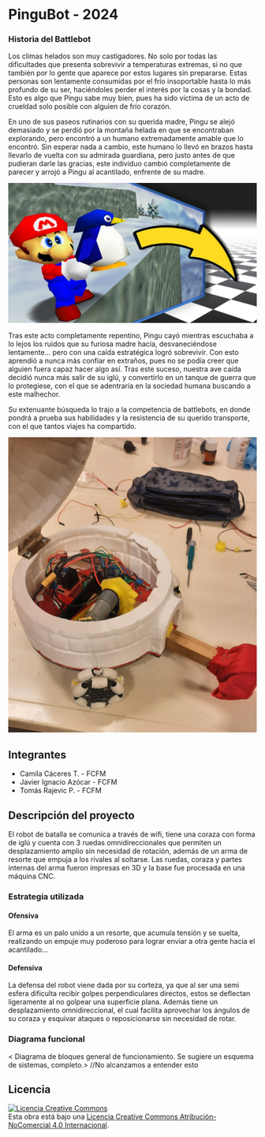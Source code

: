 # PinguBot - 2024

### Historia del Battlebot
Los climas helados son muy castigadores. No solo por todas las dificultades que presenta sobrevivir a temperaturas extremas, si no que también por lo gente que aparece por estos lugares sin prepararse. Estas personas son lentamente consumidas por el frío insoportable hasta lo más profundo de su ser, haciéndoles perder el interés por la cosas y la bondad. Esto es algo que Pingu sabe muy bien, pues ha sido víctima de un acto de crueldad solo posible con alguien de frío corazón.

En uno de sus paseos rutinarios con su querida madre, Pingu se alejó demasiado y se perdió por la montaña helada en que se encontraban explorando, pero encontró a un humano extremadamente amable que lo encontró. Sin esperar nada a cambio, este humano lo llevó en brazos hasta llevarlo de vuelta con su admirada guardiana, pero justo antes de que pudieran darle las gracias, este individuo cambió completamente de parecer y arrojó a Pingu al acantilado, enfrente de su madre.

![Imagen Ilustrativa](/multimedia/mario64.png)

Tras este acto completamente repentino, Pingu cayó mientras escuchaba a lo lejos los ruidos que su furiosa madre hacía, desvaneciéndose lentamente... pero con una caída estratégica logró sobrevivir. Con esto aprendió a nunca más confiar en extraños, pues no se podía creer que alguien fuera capaz hacer algo así.
Tras este suceso, nuestra ave caída decidió nunca más salir de su iglú, y convertirlo en un tanque de guerra que lo protegiese, con el que se adentraría en la sociedad humana buscando a este malhechor.

Su extenuante búsqueda lo trajo a la competencia de battlebots, en donde pondrá a prueba sus habilidades y la resistencia de su querido transporte, con el que tantos viajes ha compartido.
  
![Robot Ejemplo](/multimedia/18Todojuntito.jpg)

## Integrantes
- Camila Cáceres T. -  FCFM 
- Javier Ignacio Azócar -  FCFM 
- Tomás Rajevic P. -  FCFM 


## Descripción del proyecto
  El robot de batalla se comunica a través de wifi, tiene una coraza con forma de iglú y cuenta con 3 ruedas omnidireccionales que permiten un desplazamiento amplio sin necesidad de rotación, además de un arma de resorte que empuja a los rivales al soltarse. Las ruedas, coraza y partes internas del arma fueron impresas en 3D y la base fue procesada en una máquina CNC.
### Estrategia utilizada
  
#### Ofensiva
El arma es un palo unido a un resorte, que acumula tensión y se suelta, realizando un empuje muy poderoso para lograr enviar a otra gente hacia el acantilado...

#### Defensiva
La defensa del robot viene dada por su corteza, ya que al ser una semi esfera dificulta recibir golpes perpendiculares directos, estos se deflectan ligeramente al no golpear una superficie plana. Además tiene un desplazamiento omnidireccional, el cual facilita aprovechar los ángulos de su coraza y esquivar ataques o reposicionarse sin necesidad de rotar.

### Diagrama funcional
< Diagrama de bloques general de funcionamiento. Se sugiere un esquema de sistemas, completo.>
//No alcanzamos a entender esto

## Licencia
<a rel="license" href="http://creativecommons.org/licenses/by-nc/4.0/"><img alt="Licencia Creative Commons" style="border-width:0" src="https://i.creativecommons.org/l/by-nc/4.0/88x31.png" /></a><br />Esta obra está bajo una <a rel="license" href="http://creativecommons.org/licenses/by-nc/4.0/">Licencia Creative Commons Atribución-NoComercial 4.0 Internacional</a>.
